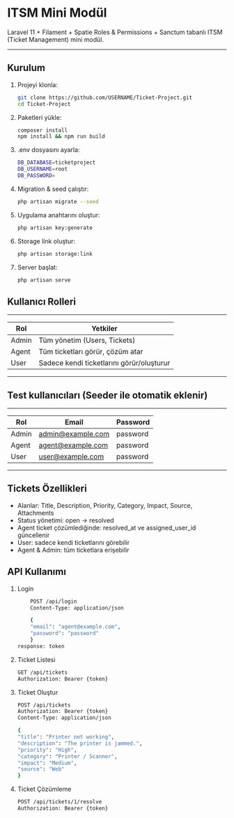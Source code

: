 # ITSM Mini Modül

Laravel 11 + Filament + Spatie Roles & Permissions + Sanctum tabanlı ITSM (Ticket Management) mini modül.

---

## Kurulum

1. Projeyi klonla:
    ```bash
    git clone https://github.com/USERNAME/Ticket-Project.git
    cd Ticket-Project
2. Paketleri yükle:
    ```bash 
    composer install
    npm install && npm run build
3. .env dosyasını ayarla:
    ```bash
    DB_DATABASE=ticketproject
    DB_USERNAME=root
    DB_PASSWORD=
4. Migration & seed çalıştır:
    ```bash
    php artisan migrate --seed
5. Uygulama anahtarını oluştur:
    ```bash
    php artisan key:generate
6. Storage link oluştur:
    ```bash
    php artisan storage:link
7. Server başlat:
    ```bash
    php artisan serve

## Kullanıcı Rolleri
 ---------------------------------------------------
| Rol   | Yetkiler                                  |
| ----- | ----------------------------------------- |
| Admin | Tüm yönetim (Users, Tickets)              |
| Agent | Tüm ticketları görür, çözüm atar          |
| User  | Sadece kendi ticketlarını görür/oluşturur |
 ---------------------------------------------------
## Test kullanıcıları (Seeder ile otomatik eklenir)
 ------------------------------------------------------------------
| Rol   | Email                                         | Password |
| ----- | --------------------------------------------- | -------- |
| Admin | [admin@example.com](mailto:admin@example.com) | password |
| Agent | [agent@example.com](mailto:agent@example.com) | password |
| User  | [user@example.com](mailto:user@example.com)   | password |
 ------------------------------------------------------------------
## Tickets Özellikleri

- Alanlar: Title, Description, Priority, Category, Impact, Source, Attachments
- Status yönetimi: open → resolved
- Agent ticket çözümlediğinde: resolved_at ve assigned_user_id güncellenir
- User: sadece kendi ticketlarını görebilir
- Agent & Admin: tüm ticketlara erişebilir

## API Kullanımı

1. Login
    ```bash
        POST /api/login
        Content-Type: application/json

        {
        "email": "agent@example.com",
        "password": "password"
        }
    response: token
2. Ticket Listesi
    ```bash
    GET /api/tickets
    Authorization: Bearer {token}
3. Ticket Oluştur
    ```bash
    POST /api/tickets
    Authorization: Bearer {token}
    Content-Type: application/json

    {
    "title": "Printer not working",
    "description": "The printer is jammed.",
    "priority": "High",
    "category": "Printer / Scanner",
    "impact": "Medium",
    "source": "Web"
    }
4. Ticket Çözümleme
    ```bash
    POST /api/tickets/1/resolve
    Authorization: Bearer {token}
